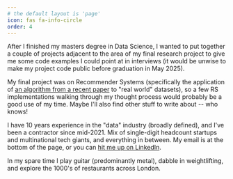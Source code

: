 ```yaml
---
# the default layout is 'page'
icon: fas fa-info-circle
order: 4
---
```


<!-- > Add Markdown syntax content to file `_tabs/about.md`{: .filepath } and it will show up on this page.
{: .prompt-tip } -->

After I finished my masters degree in Data Science, I wanted to put together a couple of projects adjacent to the area of my final research project to give me some code examples I could point at in interviews (it would be unwise to make my project code public before graduation in May 2025).

My final project was on Recommender Systems (specifically the application of [an algorithm from a recent paper](https://arxiv.org/abs/2308.08868) to "real world" datasets), so a few RS implementations walking through my thought process would probably be a good use of my time. Maybe I'll also find other stuff to write about -- who knows!

I have 10 years experience in the "data" industry (broadly defined), and I've been a contractor since mid-2021. Mix of single-digit headcount startups and multinational tech giants, and everything in between. My email is at the bottom of the page, or you can [hit me up on LinkedIn](https://www.linkedin.com/in/fraser-watt/).

In my spare time I play guitar (predominantly metal), dabble in weightlifting, and explore the 1000's of restaurants across London.

